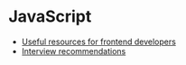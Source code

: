 # JavaScript

- [Useful resources for frontend developers](https://trapezoidal-fedora-125.notion.site/Useful-resources-for-frontend-developers-995e3b7e79f9420dada3a9f183f005cf)
- [Interview recommendations](https://trapezoidal-fedora-125.notion.site/Useful-resources-for-frontend-developers-995e3b7e79f9420dada3a9f183f005cf)

